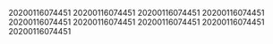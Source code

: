 20200116074451
20200116074451
20200116074451
20200116074451
20200116074451
20200116074451
20200116074451
20200116074451
20200116074451
